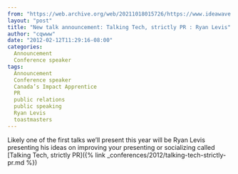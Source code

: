 ```yaml
---
from: "https://web.archive.org/web/20211018015726/https://www.ideawave.ca/new-talk-announcement-talking-tech-strictly-pr-ryan-levis/"
layout: "post"
title: "New talk announcement: Talking Tech, strictly PR : Ryan Levis"
author: "cqwww"
date: "2012-02-12T11:29:16-08:00"
categories:
  Announcement
  Conference speaker
tags: 
  Announcement
  Conference speaker
  Canada’s Impact Apprentice
  PR
  public relations
  public speaking
  Ryan Levis
  toastmasters
---
```


Likely one of the first talks we’ll present this year will be Ryan Levis presenting his ideas on improving your presenting or socializing called [Talking Tech, strictly PR]({% link _conferences/2012/talking-tech-strictly-pr.md %})
